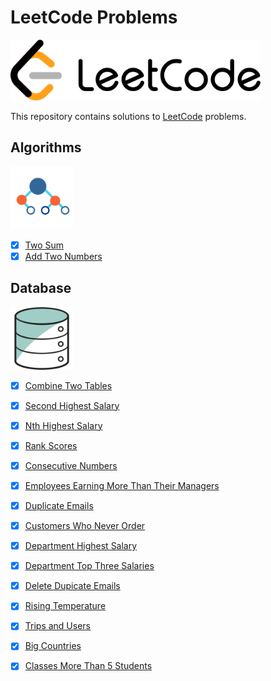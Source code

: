 # LeetCode Problems

<img alt="LeetCode Logo" src="img/leetcode_logo.png" width="400"/>

This repository contains solutions to [LeetCode](https://leetcode.com/) problems.

## Algorithms

<img alt="Algorithms Logo" src=img/algorithms_logo.png width="100"/>

- [x] [Two Sum](Algorithms/1_Two_Sum)
- [x] [Add Two Numbers](Algorithms/2_Add_Two_Numbers)

## Database

<img alt="Database Logo" src=img/database_logo.png width="100"/>

- [x] [Combine Two Tables](Database/175_Combine_Two_Tables)
- [x] [Second Highest Salary](Database/176_Second_Highest_Salary)
- [x] [Nth Highest Salary](Database/177_Nth_Highest_Salary)
- [x] [Rank Scores](Database/178_Rank_Scores)
- [x] [Consecutive Numbers](Database/180_Consecutive_Numbers)
- [x] [Employees Earning More Than Their Managers](Database/181_Employees_Earning_More_Than_Their_Managers)
- [x] [Duplicate Emails](Database/182_Duplicate_Emails)
- [x] [Customers Who Never Order](Database/183_Customers_Who_Never_Order)
- [x] [Department Highest Salary](Database/184_Department_Highest_Salary)
- [x] [Department Top Three Salaries](Database/185_Department_Top_Three_Salaries)
- [x] [Delete Dupicate Emails](Database/196_Delete_Dupicate_Emails)
- [x] [Rising Temperature](Database/197_Rising_Temperature)
- [x] [Trips and Users](Database/262_Trips_and_Users)
- [x] [Big Countries](Database/595_Big_Countries)
- [x] [Classes More Than 5 Students](Database/596_Classes_More_Than_5_Students)

